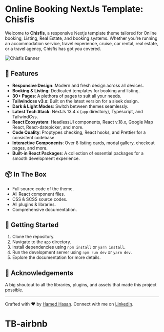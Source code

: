 # Online Booking NextJs Template: Chisfis

Welcome to **Chisfis**, a responsive Nextjs template theme tailored for Online booking, Listing, Real Estate, and booking systems. Whether you're running an accommodation service, travel experience, cruise, car rental, real estate, or a travel agency, Chisfis has got you covered.

![Chisfis Banner](https://i.ibb.co/JqPfydC/b-landing.png) 

## 🌟 Features

- **Responsive Design**: Modern and fresh design across all devices.
- **Booking & Listing**: Dedicated templates for booking and listing.
- **30+ Pages**: A plethora of pages to suit all your needs.
- **Tailwindcss v3.x**: Built on the latest version for a sleek design.
- **Dark & Light Modes**: Switch between themes seamlessly.
- **Latest Tech Stack**: NextJs 13.4.x (`app` directory), Typescript, and TailwindCss.
- **React Ecosystem**: HeadlessUI components, React v.18.x, Google Map React, React-datepicker, and more.
- **Code Quality**: Proptypes checking, React hooks, and Prettier for a consistent codebase.
- **Interactive Components**: Over 8 listing cards, modal gallery, checkout pages, and more.
- **Built-in React Packages**: A collection of essential packages for a smooth development experience.

## 📦 In The Box

- Full source code of the theme.
- All React component files.
- CSS & SCSS source codes.
- All plugins & libraries.
- Comprehensive documentation.

## 🚀 Getting Started

1. Clone the repository.
2. Navigate to the `app` directory.
3. Install dependencies using `npm install` or `yarn install`.
4. Run the development server using `npm run dev` or `yarn dev`.
5. Explore the documentation for more details.

## 🙏 Acknowledgements

A big shoutout to all the libraries, plugins, and assets that made this project possible.

---

Crafted with ❤️ by [Hamed Hasan](https://github.com/Hamed-Hasan). Connect with me on [LinkedIn](https://www.linkedin.com/in/hamed-hasan).
# TB-airbnb
